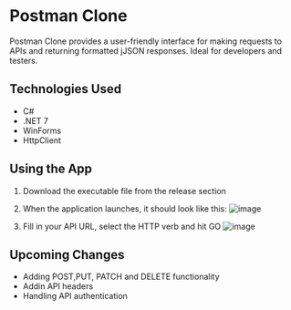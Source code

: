 # Postman Clone
Postman Clone provides a user-friendly interface for making requests to APIs and returning formatted jJSON responses.
Ideal for developers and testers.

## Technologies Used
* C#
* .NET 7
* WinForms
* HttpClient

## Using the App
1. Download the executable file from the release section
2. When the application launches, it should look like this:
![image](https://github.com/user-attachments/assets/b037a059-3595-4caa-b41d-da0c7cdfa312)


3. Fill in your API URL, select the HTTP verb and hit GO
![image](https://github.com/user-attachments/assets/418b8f8c-8c24-425a-9dbb-6c372f87b3bf)



## Upcoming Changes
* Adding POST,PUT, PATCH and DELETE functionality
* Addin API headers
* Handling API authentication



